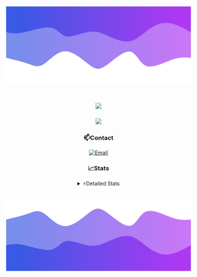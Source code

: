 ![Header](./header.png)
<div align="center">

<h1 align="center">
  <a href="https://git.io/typing-svg">
    <img src="https://readme-typing-svg.herokuapp.com/?lines=Hello,+There!+👋;This+is+chicho.;CEO+on+Hely+Development....;&center=true&size=25">
  </a>
</h1>
  
<p align="center">
  <img src="https://lanyard.cnrad.dev/api/852683595378196480" />
</p>

### 📫Contact
  [![Email](https://img.shields.io/badge/Email-gastondalla@gmail.com-04619f?style=for-the-badge&logo=gmail&logoColor=white)](mailto:gastondalla@gmail.com)
</br>  
### 📈Stats
<details>
    <summary> ⚡Detailed Stats</summary>
    <br/>

<!--START_SECTION:waka-->
![Code Time](http://img.shields.io/badge/Code%20Time-237%20hrs%2056%20mins-blue)

![Profile Views](http://img.shields.io/badge/Profile%20Views-2-blue)

**🐱 My GitHub Data** 

> 📦 42.4 kB Used in GitHub's Storage 
 > 
> 🏆 20 Contributions in the Year 2023
 > 
> 🚫 Not Opted to Hire
 > 
> 📜 7 Public Repositories 
 > 
> 🔑 9 Private Repositories 
 > 
**I'm a Night 🦉** 

```text
🌞 Morning                13 commits          ██░░░░░░░░░░░░░░░░░░░░░░░   06.28 % 
🌆 Daytime                27 commits          ███░░░░░░░░░░░░░░░░░░░░░░   13.04 % 
🌃 Evening                105 commits         █████████████░░░░░░░░░░░░   50.72 % 
🌙 Night                  62 commits          ███████░░░░░░░░░░░░░░░░░░   29.95 % 
```
📅 **I'm Most Productive on Wednesday** 

```text
Monday                   13 commits          ██░░░░░░░░░░░░░░░░░░░░░░░   06.28 % 
Tuesday                  40 commits          █████░░░░░░░░░░░░░░░░░░░░   19.32 % 
Wednesday                42 commits          █████░░░░░░░░░░░░░░░░░░░░   20.29 % 
Thursday                 25 commits          ███░░░░░░░░░░░░░░░░░░░░░░   12.08 % 
Friday                   29 commits          ████░░░░░░░░░░░░░░░░░░░░░   14.01 % 
Saturday                 23 commits          ███░░░░░░░░░░░░░░░░░░░░░░   11.11 % 
Sunday                   35 commits          ████░░░░░░░░░░░░░░░░░░░░░   16.91 % 
```


📊 **This Week I Spent My Time On** 

```text
🕑︎ Time Zone: America/Argentina/Buenos_Aires

💬 Programming Languages: 
HTML                     1 hr 59 mins        ████████████░░░░░░░░░░░░░   48.43 % 
Python                   55 mins             ██████░░░░░░░░░░░░░░░░░░░   22.51 % 
SCSS                     38 mins             ████░░░░░░░░░░░░░░░░░░░░░   15.75 % 
CSS                      27 mins             ███░░░░░░░░░░░░░░░░░░░░░░   11.29 % 
JavaScript               3 mins              ░░░░░░░░░░░░░░░░░░░░░░░░░   01.29 % 

🔥 Editors: 
VS Code                  4 hrs 4 mins        █████████████████████████   99.49 % 
Visual Studio            1 min               ░░░░░░░░░░░░░░░░░░░░░░░░░   00.51 % 

🐱‍💻 Projects: 
pagina-1                 1 hr 19 mins        ████████░░░░░░░░░░░░░░░░░   32.45 % 
belware                  1 hr 10 mins        ███████░░░░░░░░░░░░░░░░░░   28.55 % 
Unknown Project          55 mins             ██████░░░░░░░░░░░░░░░░░░░   22.59 % 
web                      26 mins             ███░░░░░░░░░░░░░░░░░░░░░░   10.71 % 
preentrega1js-barrera-mai11 mins             █░░░░░░░░░░░░░░░░░░░░░░░░   04.57 % 

💻 Operating System: 
Windows                  4 hrs 5 mins        █████████████████████████   100.00 % 
```

**I Mostly Code in JavaScript** 

```text
JavaScript               8 repos             █████████░░░░░░░░░░░░░░░░   36.36 % 
CSS                      3 repos             ███░░░░░░░░░░░░░░░░░░░░░░   13.64 % 
HTML                     2 repos             ██░░░░░░░░░░░░░░░░░░░░░░░   09.09 % 
C#                       2 repos             ██░░░░░░░░░░░░░░░░░░░░░░░   09.09 % 
Batchfile                1 repo              █░░░░░░░░░░░░░░░░░░░░░░░░   04.55 % 
```




 Last Updated on 27/07/2023 21:09:09 UTC
<!--END_SECTION:waka-->
</details>

![Footer](./footer.png)
